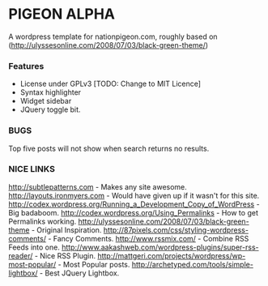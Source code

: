 PIGEON ALPHA
============

A wordpress template for nationpigeon.com, roughly based on (http://ulyssesonline.com/2008/07/03/black-green-theme/)

### Features
- License under GPLv3 [TODO: Change to MIT Licence]
- Syntax highlighter
- Widget sidebar
- JQuery toggle bit.

### BUGS
Top five posts will not show when search returns no results.

### NICE LINKS
http://subtlepatterns.com - Makes any site awesome.
http://layouts.ironmyers.com - Would have given up if it wasn't for this site.
http://codex.wordpress.org/Running_a_Development_Copy_of_WordPress - Big badaboom.
http://codex.wordpress.org/Using_Permalinks - How to get Permalinks working.
http://ulyssesonline.com/2008/07/03/black-green-theme - Original Inspiration.
http://87pixels.com/css/styling-wordpress-comments/ - Fancy Comments.
http://www.rssmix.com/ - Combine RSS Feeds into one.
http://www.aakashweb.com/wordpress-plugins/super-rss-reader/ - Nice RSS Plugin.
http://mattgeri.com/projects/wordpress/wp-most-popular/ - Most Popular posts.
http://archetyped.com/tools/simple-lightbox/ - Best JQuery Lightbox.
